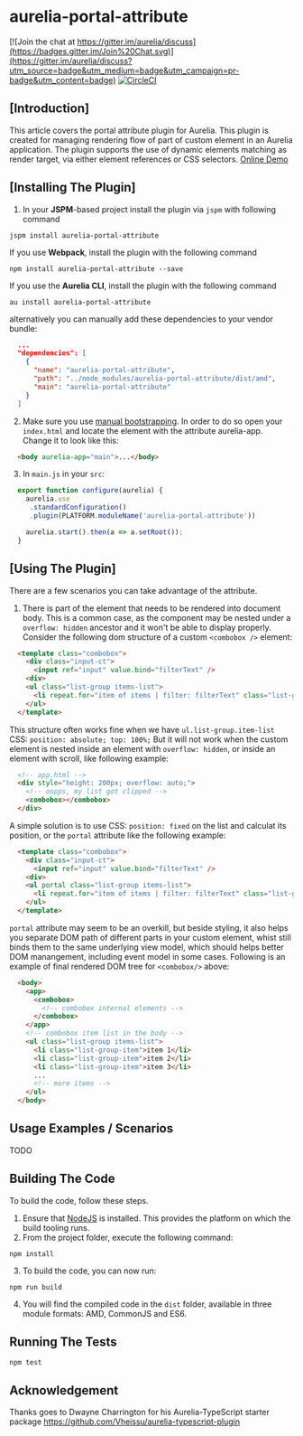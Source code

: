 # aurelia-portal-attribute

[![Join the chat at https://gitter.im/aurelia/discuss](https://badges.gitter.im/Join%20Chat.svg)](https://gitter.im/aurelia/discuss?utm_source=badge&utm_medium=badge&utm_campaign=pr-badge&utm_content=badge)
[![CircleCI](https://circleci.com/gh/bigopon/aurelia-portal-attribute.svg?style=svg)](https://circleci.com/gh/bigopon/aurelia-portal-attribute)

## [Introduction]

This article covers the portal attribute plugin for Aurelia. This plugin is created for managing rendering flow of part of custom element in an Aurelia application. The plugin supports the use of dynamic elements matching as render target, via either element references or CSS selectors. [Online Demo](http://aurelia-portal.bigopon.surge.sh/)


## [Installing The Plugin]

1. In your **JSPM**-based project install the plugin via `jspm` with following command

```shell
jspm install aurelia-portal-attribute
```

If you use **Webpack**, install the plugin with the following command

```shell
npm install aurelia-portal-attribute --save
```

If you use the **Aurelia CLI**, install the plugin with the following command

```shell
au install aurelia-portal-attribute
```

alternatively you can manually add these dependencies to your vendor bundle:

```json
  ...
  "dependencies": [
    {
      "name": "aurelia-portal-attribute",
      "path": "../node_modules/aurelia-portal-attribute/dist/amd",
      "main": "aurelia-portal-attribute"
    }
  ]
```

2. Make sure you use [manual bootstrapping](http://aurelia.io/docs#startup-and-configuration). In order to do so open your `index.html` and locate the element with the attribute aurelia-app. Change it to look like this:

```html
  <body aurelia-app="main">...</body>
```

3. In `main.js` in your `src`:

```js
  export function configure(aurelia) {
    aurelia.use
     .standardConfiguration()
     .plugin(PLATFORM.moduleName('aurelia-portal-attribute'))

    aurelia.start().then(a => a.setRoot());
  }
```

## [Using The Plugin]

There are a few scenarios you can take advantage of the attribute.

1. There is part of the element that needs to be rendered into document body.
This is a common case, as the component may be nested under a `overflow: hidden` ancestor and it won't be able to display properly. Consider the following dom structure of a custom `<combobox />` element: 

```html
  <template class="combobox">
    <div class="input-ct">
      <input ref="input" value.bind="filterText" />
    <div>
    <ul class="list-group items-list">
      <li repeat.for="item of items | filter: filterText" class="list-group-item">${item.name}</li>
    </ul>
  </template>
```

This structure often works fine when we have `ul.list-group.item-list` CSS: `position: absolute; top: 100%;` But it will not work when the custom element is nested inside an element with `overflow: hidden`, or inside an element with scroll, like following example:

```html
  <!-- app.html -->
  <div style="height: 200px; overflow: auto;">
    <!-- oopps, my list got clipped -->
    <combobox></combobox>
  </div>
```

A simple solution is to use CSS: `position: fixed` on the list and calculat its position, or the `portal` attribute like the following example:

```html
  <template class="combobox">
    <div class="input-ct">
      <input ref="input" value.bind="filterText" />
    <div>
    <ul portal class="list-group items-list">
      <li repeat.for="item of items | filter: filterText" class="list-group-item">${item.name}</li>
    </ul>
  </template>
```

`portal` attribute may seem to be an overkill, but beside styling, it also helps you separate DOM path of different parts in your custom element,
whist still binds them to the same underlying view model, which should helps better DOM manangement, including event model in some cases.
Following is an example of final rendered DOM tree for `<combobox/>` above:

```html
  <body>
    <app>
      <combobox>
        <!-- combobox internal elements -->
      </combobox>
    </app>
    <!-- combobox item list in the body -->
    <ul class="list-group items-list">
      <li class="list-group-item">item 1</li>
      <li class="list-group-item">item 2</li>
      <li class="list-group-item">item 3</li>
      ...
      <!-- more items -->
    </ul>
  </body>
```

## Usage Examples / Scenarios

TODO

## Building The Code

To build the code, follow these steps.

1. Ensure that [NodeJS](http://nodejs.org/) is installed. This provides the platform on which the build tooling runs.
2. From the project folder, execute the following command:

  ```shell
  npm install
  ```

3. To build the code, you can now run:

  ```shell
  npm run build
  ```

4. You will find the compiled code in the `dist` folder, available in three module formats: AMD, CommonJS and ES6.

## Running The Tests

```shell
npm test
```

## Acknowledgement
Thanks goes to Dwayne Charrington for his Aurelia-TypeScript starter package https://github.com/Vheissu/aurelia-typescript-plugin
